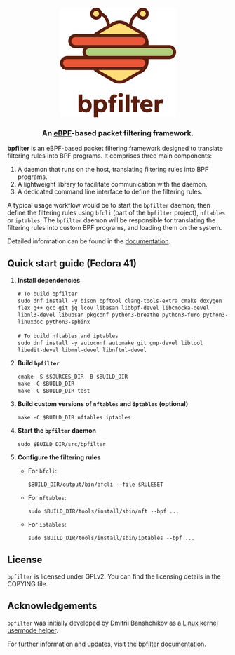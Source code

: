 <p align="center">
    <picture>
        <source media="(prefers-color-scheme: dark)" srcset="doc/_static/logo-dark-mode.png">
        <source media="(prefers-color-scheme: light)" srcset="doc/_static/logo-light-mode.png">
        <img src="doc/_static/logo-light-mode.png"  height="250" alt="bpfilter">
    </picture>
</p>

<h3 align="center">An <a href="https://ebpf.io/">eBPF</a>-based packet filtering framework.</h3>

**bpfilter** is an eBPF-based packet filtering framework designed to translate filtering rules into BPF programs. It comprises three main components:

1. A daemon that runs on the host, translating filtering rules into BPF programs.
2. A lightweight library to facilitate communication with the daemon.
3. A dedicated command line interface to define the filtering rules.

A typical usage workflow would be to start the `bpfilter` daemon, then define the filtering rules using `bfcli` (part of the `bpfilter` project), `nftables` or `iptables`. The `bpfilter` daemon will be responsible for translating the filtering rules into custom BPF programs, and loading them on the system.

Detailed information can be found in the [documentation](https://bpfilter.io).

## Quick start guide (Fedora 41)

1. **Install dependencies**
    ```shell
    # To build bpfilter
    sudo dnf install -y bison bpftool clang-tools-extra cmake doxygen flex g++ gcc git jq lcov libasan libbpf-devel libcmocka-devel libnl3-devel libubsan pkgconf python3-breathe python3-furo python3-linuxdoc python3-sphinx

    # To build nftables and iptables
    sudo dnf install -y autoconf automake git gmp-devel libtool libedit-devel libmnl-devel libnftnl-devel
    ```

2. **Build `bpfilter`**
    ```shell
    cmake -S $SOURCES_DIR -B $BUILD_DIR
    make -C $BUILD_DIR
    make -C $BUILD_DIR test
    ```

3. **Build custom versions of `nftables` and `iptables` (optional)**
    ```shell
    make -C $BUILD_DIR nftables iptables
    ```

4. **Start the `bpfilter` daemon**
    ```shell
    sudo $BUILD_DIR/src/bpfilter
    ```

5. **Configure the filtering rules**
    - For `bfcli`:
        ```shell
        $BUILD_DIR/output/bin/bfcli --file $RULESET
        ```
    - For `nftables`:
        ```shell
        sudo $BUILD_DIR/tools/install/sbin/nft --bpf ...
        ```
    - For `iptables`:
        ```shell
        sudo $BUILD_DIR/tools/install/sbin/iptables --bpf ...
        ```

## License

`bpfilter` is licensed under GPLv2. You can find the licensing details in the COPYING file.

## Acknowledgements

`bpfilter` was initially developed by Dmitrii Banshchikov as a [Linux kernel usermode helper](https://lore.kernel.org/bpf/20210829183608.2297877-1-me@ubique.spb.ru/).

For further information and updates, visit the [bpfilter documentation](https://bpfilter.io).
